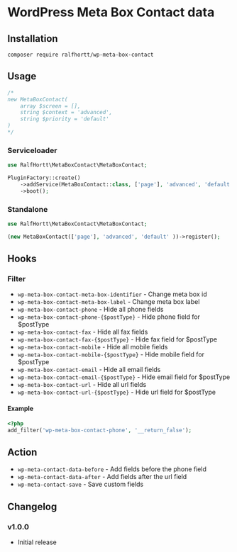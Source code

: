 # WordPress Meta Box Contact data

## Installation

`composer require ralfhortt/wp-meta-box-contact`

## Usage

```php
/*
new MetaBoxContact(
    array $screen = [],
    string $context = 'advanced',
    string $priority = 'default'
)
*/
```

### Serviceloader

```php
use RalfHortt\MetaBoxContact\MetaBoxContact;

PluginFactory::create()
    ->addService(MetaBoxContact::class, ['page'], 'advanced', 'default')
    ->boot();
```

### Standalone

```php
use RalfHortt\MetaBoxContact\MetaBoxContact;

(new MetaBoxContact(['page'], 'advanced', 'default' ))->register();
```

## Hooks

### Filter

- `wp-meta-box-contact-meta-box-identifier` - Change meta box id
- `wp-meta-box-contact-meta-box-label` - Change meta box label
- `wp-meta-box-contact-phone` - Hide all phone fields
- `wp-meta-box-contact-phone-{$postType}` - Hide phone field for \$postType
- `wp-meta-box-contact-fax` - Hide all fax fields
- `wp-meta-box-contact-fax-{$postType}` - Hide fax field for \$postType
- `wp-meta-box-contact-mobile` - Hide all mobile fields
- `wp-meta-box-contact-mobile-{$postType}` - Hide mobile field for \$postType
- `wp-meta-box-contact-email` - Hide all email fields
- `wp-meta-box-contact-email-{$postType}` - Hide email field for \$postType
- `wp-meta-box-contact-url` - Hide all url fields
- `wp-meta-box-contact-url-{$postType}` - Hide url field for \$postType

#### Example

```php
<?php
add_filter('wp-meta-box-contact-phone', '__return_false');
```

## Action

- `wp-meta-contact-data-before` - Add fields before the phone field
- `wp-meta-contact-data-after` - Add fields after the url field
- `wp-meta-contact-save` - Save custom fields

## Changelog

### v1.0.0

- Initial release
